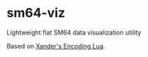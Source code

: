 # sm64-viz

Lightweight flat SM64 data visualization utility

Based on [Xander's Encoding Lua](https://github.com/MikeXander/SM64Lua).